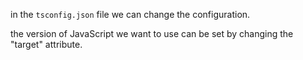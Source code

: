 in the `tsconfig.json` file we can change the configuration.

the version of JavaScript we want to use can be set by changing the "target" attribute.

